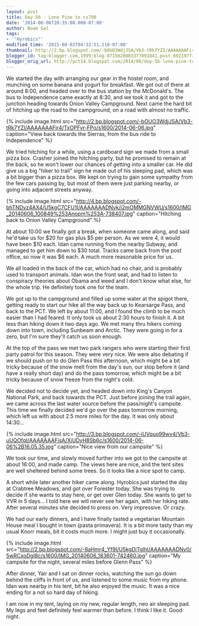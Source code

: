 ```yaml
---
layout: post
title: Day 56 - Lone Pine to cs790
date: '2014-06-06T20:35:00.000-07:00'
author: Noam Gal
tags:
- '"Hyrobics"'
modified_time: '2015-08-02T04:32:51.210-07:00'
thumbnail: http://2.bp.blogspot.com/-bOUO3WdjJSA/Vb3-tRk7YZI/AAAAAAAFir4/TxOPFvr-FPo/s72-c/2014-06-06.jpg
blogger_id: tag:blogger.com,1999:blog-8715620883377891841.post-6921977184988226688
blogger_orig_url: http://pct14.blogspot.com/2014/06/day-56-lone-pine-to-cs790.html
---
```

We started the day with arranging our gear in the hostel room, and munching on some banana and yogurt for breakfast. We got out of there at around 8:00, and headed over to the bus station by the McDonald's. The bus to Independence came exactly at 8:30, and we took it and got to the junction heading towards Onion Valley Campground. Next came the hard bit of hitching up the road to the campground, on a road with almost no traffic.

{% include image.html src="http://2.bp.blogspot.com/-bOUO3WdjJSA/Vb3-tRk7YZI/AAAAAAAFir4/TxOPFvr-FPo/s1600/2014-06-06.jpg" caption="View back towards the Sierras, from the bus ride to Independence" %}

We tried hitching for a while, using a cardboard sign we made from a small pizza box. Crasher joined the hitching party, but he promised to remain at the back, so he won't lower our chances of getting into a smaller car. He did give us a big "hiker to trail" sign he made out of his sleeping pad, which was a bit bigger than a pizza box. We kept on trying to gain some sympathy from the few cars passing by, but most of them were just parking nearby, or going into adjacent streets anyway.

{% include image.html src="http://4.bp.blogspot.com/-bhTNDyz4AX4/U5kgC7CFU1I/AAAAAAADNyk/j2mOMMGNVWU/s1600/IMG_20140606_100849%253Anopm%253A-738407.jpg" caption="Hitching back to Onion Valley Campground" %}

At about 10:00 we finally got a break, when someone came along, and said he'd take us for $20 for gas plus $5 per person. As we were 4, it would have been $10 each. Idan came running from the nearby Subway, and managed to get him down to $30 total. Tracks came back from the post office, so now it was $6 each. A much more reasonable price for
 us.

We all loaded in the back of the car, which had no chair, and is probably used to transport animals. Idan won the front seat, and had to listen to conspiracy theories about Obama and weed and I don't know what else, for the whole trip. He definitely took one for the team.

We got up to the campground and filled up some water at the spigot there, getting ready to start our hike all the way back up to Kearsarge Pass, and back to the PCT. We left by about 11:00, and I found the climb to be much easier than I had feared. It only took us about 2:30 hours to finish it. A bit less than hiking down it two days ago. We met many thru hikers coming down into town, including Sunbeam and Arctic. They were going in for a zero, but I'm sure they'll catch us soon enough.

At the top of the pass we met two park rangers who were starting their first party patrol for this season. They were very nice. We were also debating if we should push on to do Glen Pass this afternoon, which might be a bit tricky because of the snow melt from the day's sun, our stop before it (and have a really short day) and do the pass tomorrow, which might be a bit tricky because of snow freeze from the night's cold.

We decided not to decide yet, and headed down into King's Canyon National Park, and back towards the PCT. Just before joining the trail again, we came across the last water source before the pass/night's campsite. This time we finally decided we'd go over the pass tomorrow morning, which left us with about 2.5 more miles for the day. It was only about 14:30...

{% include image.html src="http://3.bp.blogspot.com/-iUVquo99wv4/Vb3-uUQOfqI/AAAAAAAFisA/XjUDyH8Sb6c/s1600/2014-06-06%2B16.05.35.jpg" caption="Nice view from our campsite" %}

We took our time, and slowly moved further into we got to the campsite at about 16:00, and made camp. The views here are nice, and the tent sites are well sheltered behind some trees. So it looks like a nice spot to camp.

A short while later another hiker came along. Hyrobics just started the day at Crabtree Meadows, and got over Forester today. She was trying to decide if she wants to stay here, or get over Glen today. She wants to get to VVR in 5 days... I told here we will never see her again, with her hiking rate. After several minutes she decided to press on. Very impressive. Or crazy.

We had our early dinners, and I have finally tasted a vegetarian Mountain House meal I bought in town (pasta primavera). It is a bit more tasty than my usual Knorr meals, bit it costs much more. I might just buy it occasionally.

{% include image.html src="http://2.bp.blogspot.com/-8aHmr4_Yf9I/U5kgDiTglhI/AAAAAAADNy0/5wRCxoDgl8c/s1600/IMG_20140606_183601-742460.jpg" caption="My campsite for the night, several miles before Glenn Pass" %}

After dinner, Yair and I sat on dinner rocks, watching the sun go down behind the cliffs in front of us, and listened to some music from my phone. Idan was nearby in his tent, bit he also enjoyed the music. It was a nice ending for a not so hard day of hiking.

I am now in my tent, laying on my new, regular length, neo air sleeping pad. My legs and feet definitely feel warmer than before. I think I like it. Good night.
